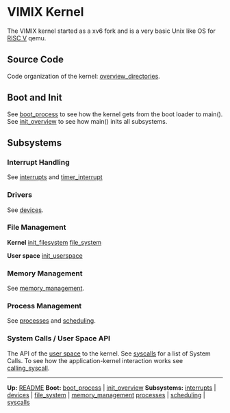 # VIMIX Kernel

The VIMIX kernel started as a xv6 fork and is a very basic Unix like OS for [RISC V](../riscv/RISCV.md) qemu.


## Source Code

Code organization of the kernel: [overview_directories](../overview_directories.md).


## Boot and Init

See [boot_process](overview/boot_process.md) to see how the kernel gets from the boot loader to main().
See [init_overview](overview/init_overview.md) to see how main() inits all subsystems.


## Subsystems

### Interrupt Handling

See [interrupts](interrupts/interrupts.md) and [timer_interrupt](interrupts/timer_interrupt.md)

### Drivers

See [devices](devices/devices.md).

### File Management

**Kernel**
[init_filesystem](file_system/init_filesystem.md)
[file_system](file_system/file_system.md)

**User space**
[init_userspace](processes/init_userspace.md)

### Memory Management

See [memory_management](mm/memory_management.md).

### Process Management

See [processes](processes/processes.md) and [scheduling](processes/scheduling.md).

### System Calls / User Space API

The API of the [user space](../userspace/userspace.md) to the kernel.
See [syscalls](syscalls/syscalls.md) for a list of System Calls.
To see how the application-kernel interaction works see [calling_syscall](syscalls/calling_syscall.md).



---
**Up:** [README](../../README.md)
**Boot:**
[boot_process](../boot_process.md) | [init_overview](../init_overview.md)
**Subsystems:**
[interrupts](../interrupts.md) | [devices](../devices.md) | [file_system](file_system.md) | [memory_management](../memory_management.md)
[processes](../processes.md) | [scheduling](../scheduling.md) | [syscalls](../syscalls.md)
